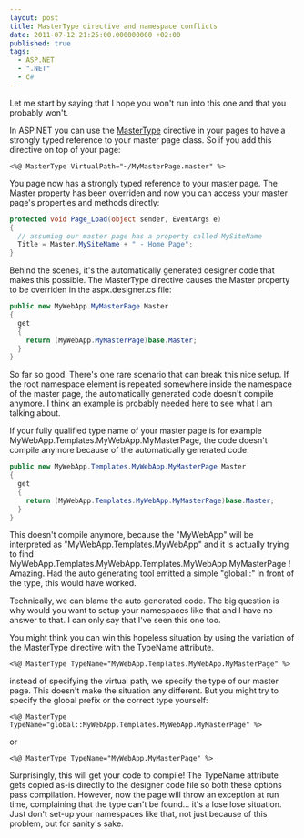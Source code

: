 ```yaml
---
layout: post
title: MasterType directive and namespace conflicts
date: 2011-07-12 21:25:00.000000000 +02:00
published: true
tags:
  - ASP.NET
  - ".NET"
  - C#
---
```


Let me start by saying that I hope you won't run into this one and that you
probably won't.

In ASP.NET you can use the
<a href="http://msdn.microsoft.com/en-us/library/ms228274.aspx" target="_blank">MasterType</a>
directive in your pages to have a strongly typed reference to your master page
class. So if you add this directive on top of your page:

```
<%@ MasterType VirtualPath="~/MyMasterPage.master" %>
```

You page now has a strongly typed reference to your master page. The Master
property has been overriden and now you can access your master page's properties
and methods directly:

```cs
protected void Page_Load(object sender, EventArgs e)
{
  // assuming our master page has a property called MySiteName
  Title = Master.MySiteName + " - Home Page";
}
```

Behind the scenes, it's the automatically generated designer code that makes
this possible. The MasterType directive causes the Master property to be
overriden in the aspx.designer.cs file:

```cs
public new MyWebApp.MyMasterPage Master
{
  get
  {
    return (MyWebApp.MyMasterPage)base.Master;
  }
}
```

So far so good. There's one rare scenario that can break this nice setup. If the
root namespace element is repeated somewhere inside the namespace of the master
page, the automatically generated code doesn't compile anymore. I think an
example is probably needed here to see what I am talking about.

If your fully qualified type name of your master page is for example
MyWebApp.Templates.MyWebApp.MyMasterPage, the code doesn't compile anymore
because of the automatically generated code:

```cs
public new MyWebApp.Templates.MyWebApp.MyMasterPage Master
{
  get
  {
    return (MyWebApp.Templates.MyWebApp.MyMasterPage)base.Master;
  }
}
```

This doesn't compile anymore, because the "MyWebApp" will be interpreted as
"MyWebApp.Templates.MyWebApp" and it is actually trying to find
MyWebApp.Templates.MyWebApp.Templates.MyWebApp.MyMasterPage ! Amazing. Had the
auto generating tool emitted a simple "global::" in front of the type, this
would have worked.

Technically, we can blame the auto generated code. The big question is why would
you want to setup your namespaces like that and I have no answer to that. I can
only say that I've seen this one too.

You might think you can win this hopeless situation by using the variation of
the MasterType directive with the TypeName attribute.

```
<%@ MasterType TypeName="MyWebApp.Templates.MyWebApp.MyMasterPage" %>
```

instead of specifying the virtual path, we specify the type of our master page.
This doesn't make the situation any different. But you might try to specify the
global prefix or the correct type yourself:

```
<%@ MasterType TypeName="global::MyWebApp.Templates.MyWebApp.MyMasterPage" %>
```

or

```
<%@ MasterType TypeName="MyWebApp.MyMasterPage" %>
```

Surprisingly, this will get your code to compile! The TypeName attribute gets
copied as-is directly to the designer code file so both these options pass
compilation. However, now the page will throw an exception at run time,
complaining that the type can't be found... it's a lose lose situation. Just
don't set-up your namespaces like that, not just because of this problem, but
for sanity's sake.
